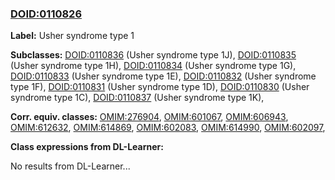 
### [DOID:0110826](http://purl.obolibrary.org/obo/DOID_0110826)
**Label:** Usher syndrome type 1

**Subclasses:** [DOID:0110836](http://purl.obolibrary.org/obo/DOID_0110836) (Usher syndrome type 1J), [DOID:0110835](http://purl.obolibrary.org/obo/DOID_0110835) (Usher syndrome type 1H), [DOID:0110834](http://purl.obolibrary.org/obo/DOID_0110834) (Usher syndrome type 1G), [DOID:0110833](http://purl.obolibrary.org/obo/DOID_0110833) (Usher syndrome type 1E), [DOID:0110832](http://purl.obolibrary.org/obo/DOID_0110832) (Usher syndrome type 1F), [DOID:0110831](http://purl.obolibrary.org/obo/DOID_0110831) (Usher syndrome type 1D), [DOID:0110830](http://purl.obolibrary.org/obo/DOID_0110830) (Usher syndrome type 1C), [DOID:0110837](http://purl.obolibrary.org/obo/DOID_0110837) (Usher syndrome type 1K), 

**Corr. equiv. classes:** [OMIM:276904](http://purl.obolibrary.org/obo/OMIM_276904), [OMIM:601067](http://purl.obolibrary.org/obo/OMIM_601067), [OMIM:606943](http://purl.obolibrary.org/obo/OMIM_606943), [OMIM:612632](http://purl.obolibrary.org/obo/OMIM_612632), [OMIM:614869](http://purl.obolibrary.org/obo/OMIM_614869), [OMIM:602083](http://purl.obolibrary.org/obo/OMIM_602083), [OMIM:614990](http://purl.obolibrary.org/obo/OMIM_614990), [OMIM:602097](http://purl.obolibrary.org/obo/OMIM_602097), 

**Class expressions from DL-Learner:**

No results from DL-Learner...



